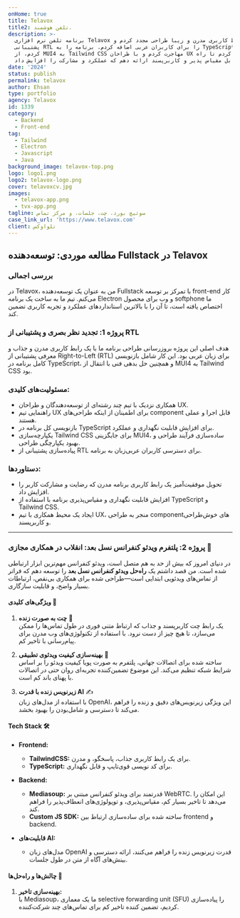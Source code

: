 ```yaml
---
onHome: true
title: Telavox
title2: تلفن هوشمند.
description: >-
  برنامه تلفن نرم افزاری Telavox را با رابط کاربری مدرن و زیبا طراحی مجدد کردم و
  پشتیبانی RTL را برای کاربران عربی اضافه کردم. برنامه را به TypeScript بازنویسی
  کردم، از MUI4 به Tailwind CSS مهاجرت کردم و با طراحان UX همکاری کردم تا راه
  حلی قابل مقیاس پذیر و کاربرپسند ارائه دهم که عملکرد و مشارکت را افزایش داد.
date: '2024'
status: publish
permalink: telavox
author: Ehsan
type: portfolio
agency: Telavox
id: 1339
category:
  - Backend
  - Front-end
tag:
  - Tailwind
  - Electron
  - Javascript
  - Java
background_image: telavox-top.png
logo: logo1.png
logo2: telavox-logo.png
cover: telavoxcv.jpg
images:
  - telavox-app.png
  - tvx-app.png
tagline: سوئیچ بورد، چت، جلسات، و مرکز تماس
case_link_url: 'https://www.telavox.com'
client: تلواوکس
---
```

<h2>مطالعه موردی: توسعه‌دهنده Fullstack در Telavox</h2>

<h3>بررسی اجمالی</h3>

<p>در Telavox، من به عنوان یک توسعه‌دهنده Fullstack با تمرکز بر توسعه front-end کار می‌کنم. تیم ما به ساخت یک برنامه Electron و وب برای محصول softphone ما اختصاص یافته است، تا آن را با بالاترین استانداردهای عملکرد و تجربه کاربری تضمین کند.</p>

<h3>پروژه 1: تجدید نظر بصری و پشتیبانی از RTL</h3>

<p>هدف اصلی این پروژه بروزرسانی طراحی برنامه ما با یک رابط کاربری مدرن و جذاب و معرفی پشتیبانی از Right-to-Left (RTL) برای زبان عربی بود. این کار شامل بازنویسی کامل برنامه در TypeScript، و همچنین حل بدهی فنی با انتقال از MUI4 به Tailwind CSS بود.</p>

<h3>مسئولیت‌های کلیدی:</h3>

<ul>
    <li>همکاری نزدیک با تیم چند رشته‌ای از توسعه‌دهندگان و طراحان UX.</li>
    <li>راهنمایی تیم UX برای اطمینان از اینکه طراحی‌های component قابل اجرا و عملی هستند.</li>
    <li>بازنویسی کل برنامه در TypeScript برای افزایش قابلیت نگهداری و عملکرد.</li>
    <li>یکپارچه‌سازی Tailwind CSS برای جایگزینی MUI4، ساده‌سازی فرآیند طراحی و بهبود یکپارچگی طراحی.</li>
    <li>پیاده‌سازی پشتیبانی از RTL برای دسترسی کاربران عربی‌زبان به برنامه.</li>
</ul>

<h3>دستاوردها:</h3>

<ul>
    <li>تحویل موفقیت‌آمیز یک رابط کاربری برنامه مدرن که رضایت و مشارکت کاربر را افزایش داد.</li>
    <li>افزایش قابلیت نگهداری و مقیاس‌پذیری برنامه با استفاده از TypeScript و Tailwind CSS.</li>
    <li>ایجاد یک محیط همکاری با تیم UX، منجر به طراحی component‌های خوش‌طراحی و کاربرپسند.</li>
</ul>

---

### پروژه 2: **پلتفرم ویدئو کنفرانس نسل بعد: انقلاب در همکاری مجازی** 🚀

در دنیای امروز که بیش از حد به هم متصل است، ویدئو کنفرانس مهم‌ترین ابزار ارتباطی شده است. من قصد داشتم یک **راه‌حل ویدئو کنفرانس نسل بعد** را توسعه دهم که فراتر از تماس‌های ویدئویی ابتدایی است—طراحی شده برای همکاری بی‌نقص، ارتباطات بسیار واضح، و قابلیت سازگاری.

#### **ویژگی‌های کلیدی** 🌟

1. **چت به صورت زنده** 💬  
   یک رابط چت کاربرپسند و جذاب که ارتباط متنی فوری در طول تماس‌ها را ممکن می‌سازد، تا هیچ چیز از دست نرود. با استفاده از تکنولوژی‌های وب مدرن برای پیام‌رسانی با تاخیر کم.

2. **بهینه‌سازی کیفیت ویدئوی تطبیقی** 🎥  
   ساخته شده برای اتصالات جهانی، پلتفرم به صورت پویا کیفیت ویدئو را بر اساس شرایط شبکه تنظیم می‌کند. این موضوع تضمین‌کننده تجربه‌ای روان حتی در اتصالات با پهنای باند کم است.

3. **زیرنویس زنده با قدرت AI** ✍️  
   با استفاده از مدل‌های زبان OpenAI، این ویژگی زیرنویس‌های دقیق و زنده را فراهم می‌کند تا دسترسی و شامل‌بودن را بهبود بخشد.

#### **Tech Stack** 🛠️

- **Frontend:**

  - **TailwindCSS:** برای یک رابط کاربری جذاب، پاسخگو، و مدرن.
  - **TypeScript:** برای کد نویسی قوی‌تایپ و قابل نگهداری.

- **Backend:**

  - **Mediasoup:** قدرتمند برای ویدئو کنفرانس مبتنی بر WebRTC. این امکان را می‌دهد تا تاخیر بسیار کم، مقیاس‌پذیری، و توپولوژی‌های انعطاف‌پذیر را فراهم کند.
  - **Custom JS SDK:** ساخته شده برای ساده‌سازی ارتباط بین frontend و backend.

- **قابلیت‌های AI:**
  - مدل‌های زبان OpenAI قدرت زیرنویس زنده را فراهم می‌کنند، ارائه دسترسی و بینش‌های آگاه از متن در طول جلسات.

#### **چالش‌ها و راه‌حل‌ها** 🧩

1. **بهینه‌سازی تاخیر:**  
   با Mediasoup، ما یک معماری selective forwarding unit (SFU) را پیاده‌سازی کردیم، تضمین کننده تاخیر کم برای تماس‌های چند شرکت‌کننده.
